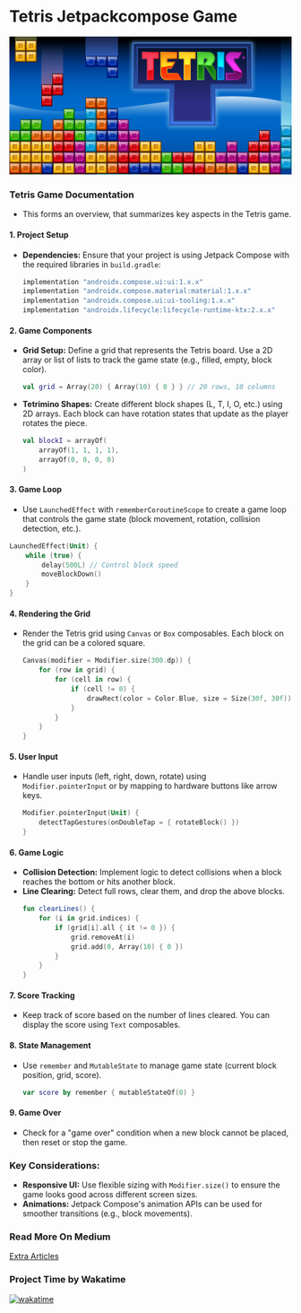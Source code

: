 # Tetris Jetpackcompose Game
<img src="images/tetris.png" >

### Tetris Game Documentation

- This forms an overview, that summarizes key aspects in the Tetris game.

#### 1. **Project Setup**
- **Dependencies:** Ensure that your project is using Jetpack Compose with the required libraries in `build.gradle`:
  ```gradle
  implementation "androidx.compose.ui:ui:1.x.x"
  implementation "androidx.compose.material:material:1.x.x"
  implementation "androidx.compose.ui:ui-tooling:1.x.x"
  implementation "androidx.lifecycle:lifecycle-runtime-ktx:2.x.x"
  ```

#### 2. **Game Components**
   - **Grid Setup:** Define a grid that represents the Tetris board. Use a 2D array or list of lists to track the game state (e.g., filled, empty, block color).
     ```kotlin
     val grid = Array(20) { Array(10) { 0 } } // 20 rows, 10 columns
     ```

   - **Tetrimino Shapes:** Create different block shapes (L, T, I, O, etc.) using 2D arrays. Each block can have rotation states that update as the player rotates the piece.
     ```kotlin
     val blockI = arrayOf(
         arrayOf(1, 1, 1, 1),
         arrayOf(0, 0, 0, 0)
     )
     ```

#### 3. **Game Loop**
   - Use `LaunchedEffect` with `rememberCoroutineScope` to create a game loop that controls the game state (block movement, rotation, collision detection, etc.).
   ```kotlin
   LaunchedEffect(Unit) {
       while (true) {
           delay(500L) // Control block speed
           moveBlockDown()
       }
   }
   ```

#### 4. **Rendering the Grid**
   - Render the Tetris grid using `Canvas` or `Box` composables. Each block on the grid can be a colored square.
     ```kotlin
     Canvas(modifier = Modifier.size(300.dp)) {
         for (row in grid) {
             for (cell in row) {
                 if (cell != 0) {
                     drawRect(color = Color.Blue, size = Size(30f, 30f))
                 }
             }
         }
     }
     ```

#### 5. **User Input**
   - Handle user inputs (left, right, down, rotate) using `Modifier.pointerInput` or by mapping to hardware buttons like arrow keys.
     ```kotlin
     Modifier.pointerInput(Unit) {
         detectTapGestures(onDoubleTap = { rotateBlock() })
     }
     ```

#### 6. **Game Logic**
   - **Collision Detection:** Implement logic to detect collisions when a block reaches the bottom or hits another block.
   - **Line Clearing:** Detect full rows, clear them, and drop the above blocks.
     ```kotlin
     fun clearLines() {
         for (i in grid.indices) {
             if (grid[i].all { it != 0 }) {
                 grid.removeAt(i)
                 grid.add(0, Array(10) { 0 })
             }
         }
     }
     ```

#### 7. **Score Tracking**
   - Keep track of score based on the number of lines cleared. You can display the score using `Text` composables.

#### 8. **State Management**
   - Use `remember` and `MutableState` to manage game state (current block position, grid, score).
     ```kotlin
     var score by remember { mutableStateOf(0) }
     ```

#### 9. **Game Over**
   - Check for a "game over" condition when a new block cannot be placed, then reset or stop the game.

### Key Considerations:
- **Responsive UI:** Use flexible sizing with `Modifier.size()` to ensure the game looks good across different screen sizes.
- **Animations:** Jetpack Compose's animation APIs can be used for smoother transitions (e.g., block movements).

### Read More On Medium
[Extra Articles](https://medium.com/@acceldia)

<!-- [Tetris Jetpackcompose Game](https://medium.com/@acceldia) -->

### Project Time by Wakatime
[![wakatime](https://wakatime.com/badge/user/516374bf-c07b-49d5-9972-bc15f71c20a3/project/1ef1b07f-5a35-40ce-8aa3-37f3594a40df.svg)](https://wakatime.com/badge/user/516374bf-c07b-49d5-9972-bc15f71c20a3/project/1ef1b07f-5a35-40ce-8aa3-37f3594a40df)

